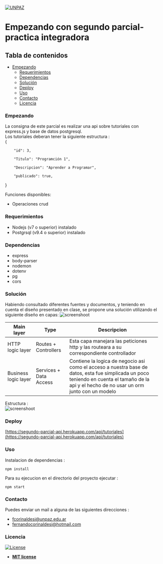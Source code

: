 <a href="http://www.unpaz.edu.ar"><img src="https://www.unpaz.edu.ar/sites/default/files/unpaz_0.png" title="FVCproductions" alt="UNPAZ"></a>

# Empezando con segundo parcial-practica integradora

## Tabla de contenidos
- [Empezando](#Empezando)
  - [Requerimientos](#Requerimientos)
  - [Dependencias](#Dependencias)
  - [Solución](#Solución)
  - [Deploy](#Deploy)
  - [Uso](#Uso)
  - [Contacto](#Contacto)
  - [Licencia](#Licencia)
 

### Empezando
La consigna de este parcial es realizar una api sobre tutoriales con express.js y base de datos postgresql.  
Los tutoriales deberan tener la siguiente estructura :  
{

        "id": 3,

        "Titulo": "Programción 1",

        "Descripcion": "Aprender a Programar",

        "publicado": true,

}

Funciones disponibles:
* Operaciones crud

 
### Requerimientos 

 - Nodejs  (v7 o superior) instalado
 - Postgrsql (v9.4 o superior) instalado

### Dependencias 

 - express
 - body-parser
 - nodemon
 - dotenv
 - pg
 - cors
 

### Solución   
Habiendo consultado diferentes fuentes y documentos, y teniendo en cuenta el diseño presentado en clase, se propone una solución utilizando el siguiente diseño en capas:
![screenshoot](https://i.ibb.co/YfbcRxQ/Express-REST-API-Struc.png)

Main layer     | Type   | Descripcion
--------------------- | -------------------- | ---------------------
HTTP logic layer | Routes + Controllers | Esta capa manejara las peticiones http y las routeara a su correspondiente controllador
Business logic layer | Services + Data Access | Contiene la logica de negocio asi como el acceso a nuestra base de datos, esta fue simplicada un poco teniendo en cuenta el tamaño de la api y el hecho de no usar un orm junto  con un modelo  


Estructura :  
![screenshoot](https://i.ibb.co/yy43Hm0/estructura.jpg)
### Deploy  
[https://segundo-parcial-api.herokuapp.com/api/tutoriales](https://segundo-parcial-api.herokuapp.com/api/tutoriales)

### Uso  

Instalacion de dependencias :  

`npm install`

Para su ejecucion en el directorio del proyecto ejecutar :  

`npm start`

### Contacto

Puedes enviar un mail a alguna de las siguientes direcciones : 

- fcorinaldesi@unpaz.edu.ar
- fernandocorinaldesi@hotmail.com

### Licencia

[![License](http://img.shields.io/:license-mit-blue.svg?style=flat-square)](http://badges.mit-license.org)

- **[MIT license](http://opensource.org/licenses/mit-license.php)**
